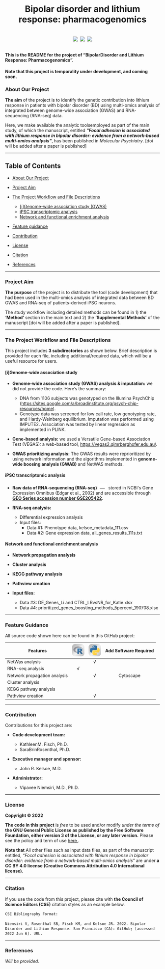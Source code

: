 <h1 align="center">Bipolar disorder and lithium response: pharmacogenomics

![](https://img.shields.io/badge/Release%20Date-June%202022-red?style=flat&logo=github&logoColor=red)      ![](https://img.shields.io/badge/Release-v1.1.0-orange?style=flat&logo=github&logoColor=orange) ![](https://img.shields.io/badge/License-%20GPL--3.0--or--later-brightgreen?style=flat&logo=opensourceinitiative&logoColor=brightgreen)</h1>

#### This is the README for the project of “BipolarDisorder and Lithium Response: Pharmacogenomics”.
#### Note that this project is temporality under development, and coming soon.


### About Our Project
**The aim** of the project is to identify the genetic contribution into lithium response in patients with bipolar disorder (BD) using multi-omics analysis of integrated between genome-wide association (GWAS) and RNA-sequencing (RNA-seq) data.

Here, we make available the analytic toolsemployed as part of the main study, of which the manuscript, entitled ***"Focal adhesion is associated with lithium response in bipolar disorder: evidence from a network-based multi-omics analysis"***, has been published in *Molecular Psychiatry*. [doi will be added after a paper is published] 

-----------------------------------------------------------------------

## Table of Contents
-   [About Our Project](#About-Our-Project)   
-   [Project Aim](#Project-Aim)
-   [The Project Workflow and File Descriptions](#The-Project-Workflow-and-File-Descriptions)
    - [[i]Genome-wide association study (GWAS)](#[i]Genome-wide-association-study)
    - [iPSC transcriptomic analysis](#iPSC-transcriptomic-analysis)
    - [Network and functional enrichment analysis](#Network-and-functional-enrichment-analysis)

-  [Feature guidance](#Feature-guidance)
-  [Contribution](#Contribution)
-  [License](#License)
-  [Citation](#Citation)
-  [References](#References)

------------------------------------------------------------------------
### Project Aim 

**The purpose** of the project is to distribute the tool (code development) that had been used in the multi-omics analysis of integrated data between BD GWAS and RNA-seq of patients-derived iPSC neurons.

The study workflow including detailed methods can be found in 1) the **‘Method’** section in the main text and 2) the **‘Supplemental Methods’** of the manuscript [doi will be added after a paper is published].

------------------------------------------------------------------------

### The Project Workflow and File Descriptions
This project includes **3 subdirectories** as shown below. Brief description is provided for each file, including additional/required data, which will be a useful resource for users.  

#### [i]Genome-wide association study

-   **Genome-wide association study (GWAS) analysis & imputation:** we did not provide the code. Here’s the summary:
    -   DNA from 1106 subjects was genotyped on the Illumina PsychChip (https://sites.google.com/a/broadinstitute.org/psych-chip-resources/home).
    -   Genotype data was screened for low call rate, low genotyping rate, and Hardy-Weinberg equilibrium. Imputation was performed using IMPUTE2. Association was tested by linear regression as implemented in PLINK.

- **Gene-based analysis:** we used a Versatile Gene-based Association Test (VEGAS): a web-based tool, https://vegas2.qimrberghofer.edu.au/.

- **GWAS prioritizing analysis:** The GWAS results were reprioritized by using network information and the algorithms implemented in **genome-wide boosing analysis (GWAB)** and NetWAS methods.


#### iPSC transcriptomic analysis

-   **Raw data of RNA-sequencing (RNA-seq)** <img src="dat.png"> stored in NCBI's Gene Expression Omnibus (Edgar et al., 2002) and are accessible through [**GEO Series accession number GSE205422**](https://www.ncbi.nlm.nih.gov/geo/query/acc.cgi?acc=GSE205422).

-   **RNA-seq analysis:**

    -   Differential expression analysis
    -   Input files:
        -   Data #1: Phenotype data, kelsoe_metadata_111.csv
        -   Data #2: Gene expression data, all_genes_results_111s.txt
        

#### Network and functional enrichment analysis

-   **Network propagation analysis**

-   **Cluster analysis**

-   **KEGG pathway analysis**

-   **Pathview creation**

-   **Input files:**
    -   Data #3: DE_Genes_Li and CTRL_LRvsNR_for_Katie.xlsx
    -   Data #4: prioritized_genes_boosting_methods_5percent_190708.xlsx


------------------------------------------------------------------------
### Feature Guidance
All source code shown here can be found in this GitHub project: 

| Features                     |<img src="https://github.com/SommaiGH/master-readme/blob/main/R-GitHub.svg" width="40px">|<img src="https://github.com/SommaiGH/master-readme/blob/main/Python-GItHub.svg" width="40px">|Add Software Required|
|------------------------------|:--------:|:--------:|:------------------------:|
| NetWas analysis              |          |     √    |                          |
| RNA-seq analysis             |    √     |          |                          |
| Network propagation analysis |          |     √    |          Cytoscape       |
| Cluster analysis             |          |          |                          |
| KEGG pathway analysis        |          |          |                          |
| Pathview creation            |          |     √    |                          |


------------------------------------------------------------------------

### Contribution

Contributions for this project are:

-   **Code development team:**
    - KathleenM. Fisch, Ph.D.
    - SaraBrinRosenthal, Ph.D.
    
-   **Executive manager and sponsor:**
    - John R. Kelsoe, M.D.
    
-   **Administrator:**
    - Vipavee Niemsiri, M.D., Ph.D.

------------------------------------------------------------------------

### License

**Copyright © 2022**

**The code in this project** is *free* to be used and/or modify *under the terms of* **the GNU General Public License as published by the Free Software Foundation, either version 3 of the License, or any later version.** Please see the policy and term of use <u>[here](https://github.com/SommaiGH/master-readme/blob/main/license.md) </u>.

**Note that** All other files such as input data files, as part of the manuscript entitled, *“Focal adhesion is associated with lithium response in bipolar disorder: evidence from a network-based multi-omics analysis"* are under **a CC BY 4.0 license (Creative Commons Attribution 4.0 International license).**
 
------------------------------------------------------------------------

### Citation

If you use the code from this project, please cite with **the Council of Science Editors (CSE)** citation styles as an example below.

    CSE Bibliography Format:   
    
    Niemsiri V, Rosenthal SB, Fisch KM, and Kelsoe JR. 2022. Bipolar Disorder and Lithium Response. San Francisco (CA): GitHub; [accessed 2022 Jun 6]. URL.

------------------------------------------------------------------------

### References


*Will be provided.*



